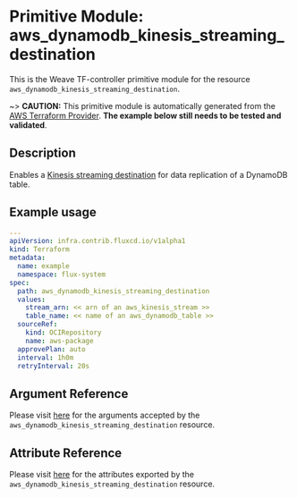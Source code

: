 
# Primitive Module: aws_dynamodb_kinesis_streaming_destination

This is the Weave TF-controller primitive module for the resource `aws_dynamodb_kinesis_streaming_destination`.

~> **CAUTION:** This primitive module is automatically generated from the [AWS Terraform Provider](https://registry.terraform.io/providers/hashicorp/aws/latest/docs/resources/dynamodb_kinesis_streaming_destination). **The example below still needs to be tested and validated**.

## Description

Enables a [Kinesis streaming destination](https://docs.aws.amazon.com/amazondynamodb/latest/developerguide/kds.html) for data replication of a DynamoDB table.

## Example usage

```yaml
---
apiVersion: infra.contrib.fluxcd.io/v1alpha1
kind: Terraform
metadata:
  name: example
  namespace: flux-system
spec:
  path: aws_dynamodb_kinesis_streaming_destination
  values:
    stream_arn: << arn of an aws_kinesis_stream >>
    table_name: << name of an aws_dynamodb_table >>
  sourceRef:
    kind: OCIRepository
    name: aws-package
  approvePlan: auto
  interval: 1h0m
  retryInterval: 20s
```

## Argument Reference

Please visit [here](https://registry.terraform.io/providers/hashicorp/aws/latest/docs/resources/dynamodb_kinesis_streaming_destination#argument-reference) for the arguments accepted by the `aws_dynamodb_kinesis_streaming_destination` resource.

## Attribute Reference

Please visit [here](https://registry.terraform.io/providers/hashicorp/aws/latest/docs/resources/dynamodb_kinesis_streaming_destination#attributes-reference) for the attributes exported by the `aws_dynamodb_kinesis_streaming_destination` resource.

